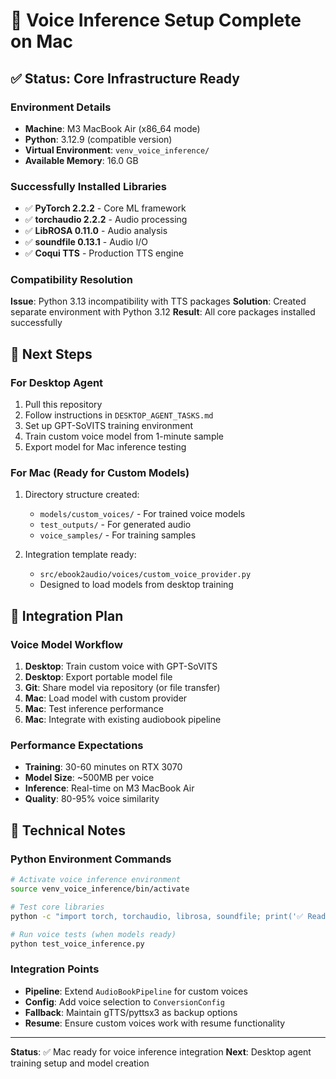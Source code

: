 # 🎵 Voice Inference Setup Complete on Mac

## ✅ Status: Core Infrastructure Ready

### Environment Details
- **Machine**: M3 MacBook Air (x86_64 mode) 
- **Python**: 3.12.9 (compatible version)
- **Virtual Environment**: `venv_voice_inference/`
- **Available Memory**: 16.0 GB

### Successfully Installed Libraries
- ✅ **PyTorch 2.2.2** - Core ML framework
- ✅ **torchaudio 2.2.2** - Audio processing
- ✅ **LibROSA 0.11.0** - Audio analysis
- ✅ **soundfile 0.13.1** - Audio I/O
- ✅ **Coqui TTS** - Production TTS engine

### Compatibility Resolution
**Issue**: Python 3.13 incompatibility with TTS packages
**Solution**: Created separate environment with Python 3.12
**Result**: All core packages installed successfully

## 🚀 Next Steps

### For Desktop Agent
1. Pull this repository
2. Follow instructions in `DESKTOP_AGENT_TASKS.md`
3. Set up GPT-SoVITS training environment
4. Train custom voice model from 1-minute sample
5. Export model for Mac inference testing

### For Mac (Ready for Custom Models)
1. Directory structure created:
   - `models/custom_voices/` - For trained voice models
   - `test_outputs/` - For generated audio
   - `voice_samples/` - For training samples

2. Integration template ready:
   - `src/ebook2audio/voices/custom_voice_provider.py`
   - Designed to load models from desktop training

## 🎯 Integration Plan

### Voice Model Workflow
1. **Desktop**: Train custom voice with GPT-SoVITS
2. **Desktop**: Export portable model file
3. **Git**: Share model via repository (or file transfer)
4. **Mac**: Load model with custom provider
5. **Mac**: Test inference performance
6. **Mac**: Integrate with existing audiobook pipeline

### Performance Expectations
- **Training**: 30-60 minutes on RTX 3070
- **Model Size**: ~500MB per voice
- **Inference**: Real-time on M3 MacBook Air
- **Quality**: 80-95% voice similarity

## 📝 Technical Notes

### Python Environment Commands
```bash
# Activate voice inference environment
source venv_voice_inference/bin/activate

# Test core libraries
python -c "import torch, torchaudio, librosa, soundfile; print('✅ Ready')"

# Run voice tests (when models ready)
python test_voice_inference.py
```

### Integration Points
- **Pipeline**: Extend `AudioBookPipeline` for custom voices
- **Config**: Add voice selection to `ConversionConfig`
- **Fallback**: Maintain gTTS/pyttsx3 as backup options
- **Resume**: Ensure custom voices work with resume functionality

---

**Status**: ✅ Mac ready for voice inference integration
**Next**: Desktop agent training setup and model creation